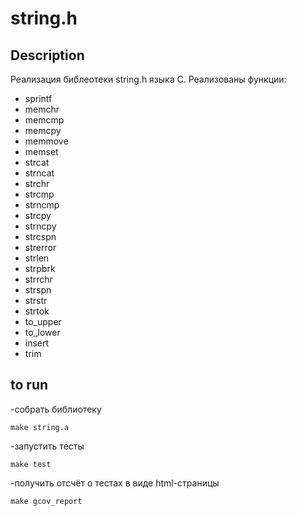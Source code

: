 # string.h

## Description
Реализация библеотеки string.h языка C.
Реализованы функции:
- sprintf
- memchr
- memcmp
- memcpy
- memmove
- memset
- strcat
- strncat
- strchr
- strcmp
- strncmp
- strcpy
- strncpy
- strcspn
- strerror
- strlen
- strpbrk
- strrchr
- strspn
- strstr
- strtok
- to_upper
- to_lower
- insert
- trim

## to run

-собрать библиотеку
```
make string.a
```
-запустить тесты
```
make test
```
-получить отсчёт о тестах в виде html-страницы
```
make gcov_report
